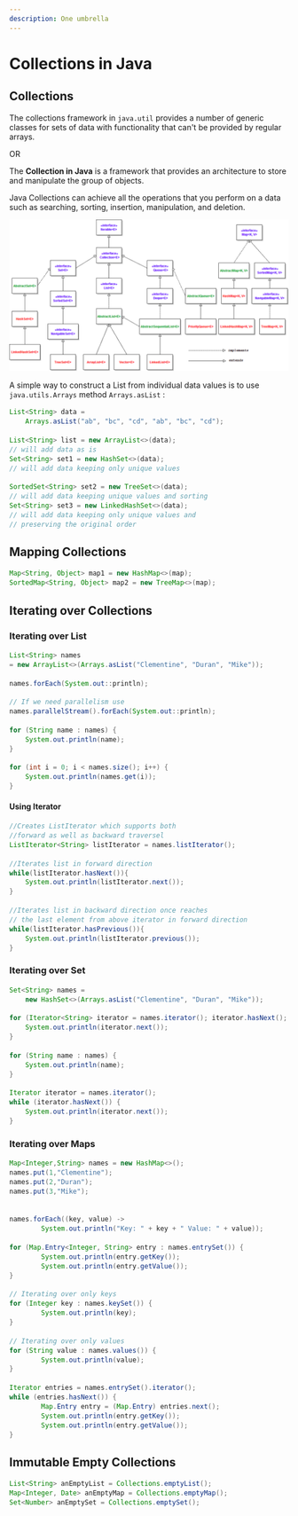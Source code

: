 ```yaml
---
description: One umbrella
---
```


# Collections in Java

## Collections

The collections framework in `java.util` provides a number of generic classes for sets of data with functionality that can't be provided by regular arrays.

OR

The **Collection in Java** is a framework that provides an architecture to store and manipulate the group of objects.

Java Collections can achieve all the operations that you perform on a data such as searching, sorting, insertion, manipulation, and deletion.

![](<../../.gitbook/assets/image (3) (1).png>)

A simple way to construct a List from individual data values is to use `java.utils.Arrays` method `Arrays.asList` :

```java
List<String> data = 
    Arrays.asList("ab", "bc", "cd", "ab", "bc", "cd");

List<String> list = new ArrayList<>(data); 
// will add data as is
Set<String> set1 = new HashSet<>(data); 
// will add data keeping only unique values

SortedSet<String> set2 = new TreeSet<>(data); 
// will add data keeping unique values and sorting
Set<String> set3 = new LinkedHashSet<>(data); 
// will add data keeping only unique values and
// preserving the original order
```

## Mapping Collections

```java
Map<String, Object> map1 = new HashMap<>(map);
SortedMap<String, Object> map2 = new TreeMap<>(map);
```

## Iterating over Collections

### Iterating over List

```java
List<String> names
= new ArrayList<>(Arrays.asList("Clementine", "Duran", "Mike"));

names.forEach(System.out::println);

// If we need parallelism use
names.parallelStream().forEach(System.out::println);

for (String name : names) {
    System.out.println(name);
}

for (int i = 0; i < names.size(); i++) {
    System.out.println(names.get(i));
}
```

#### Using Iterator

```java
//Creates ListIterator which supports both
//forward as well as backward traversel
ListIterator<String> listIterator = names.listIterator();

//Iterates list in forward direction
while(listIterator.hasNext()){
    System.out.println(listIterator.next());
}

//Iterates list in backward direction once reaches 
// the last element from above iterator in forward direction
while(listIterator.hasPrevious()){
    System.out.println(listIterator.previous());
}
```

### Iterating over Set

```java
Set<String> names = 
    new HashSet<>(Arrays.asList("Clementine", "Duran", "Mike"));

for (Iterator<String> iterator = names.iterator(); iterator.hasNext(); ) {
    System.out.println(iterator.next());
}

for (String name : names) {
    System.out.println(name);
}

Iterator iterator = names.iterator();
while (iterator.hasNext()) {
    System.out.println(iterator.next());
}
```

### Iterating over Maps

```java
Map<Integer,String> names = new HashMap<>();
names.put(1,"Clementine");
names.put(2,"Duran");
names.put(3,"Mike");


names.forEach((key, value) ->
        System.out.println("Key: " + key + " Value: " + value));

for (Map.Entry<Integer, String> entry : names.entrySet()) {
        System.out.println(entry.getKey());
        System.out.println(entry.getValue());
}

// Iterating over only keys
for (Integer key : names.keySet()) {
        System.out.println(key);
}

// Iterating over only values
for (String value : names.values()) {
        System.out.println(value);
}

Iterator entries = names.entrySet().iterator();
while (entries.hasNext()) {
        Map.Entry entry = (Map.Entry) entries.next();
        System.out.println(entry.getKey());
        System.out.println(entry.getValue());
}
```

## Immutable Empty Collections

```java
List<String> anEmptyList = Collections.emptyList();
Map<Integer, Date> anEmptyMap = Collections.emptyMap();
Set<Number> anEmptySet = Collections.emptySet();
```
